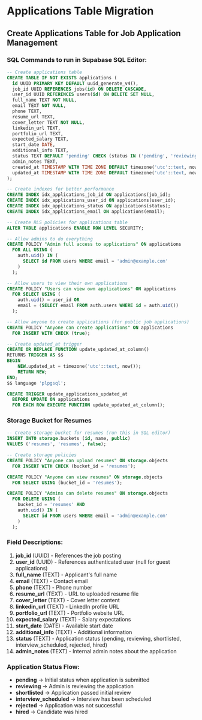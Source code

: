 # Applications Table Migration

## Create Applications Table for Job Application Management

### SQL Commands to run in Supabase SQL Editor:

```sql
-- Create applications table
CREATE TABLE IF NOT EXISTS applications (
  id UUID PRIMARY KEY DEFAULT uuid_generate_v4(),
  job_id UUID REFERENCES jobs(id) ON DELETE CASCADE,
  user_id UUID REFERENCES users(id) ON DELETE SET NULL,
  full_name TEXT NOT NULL,
  email TEXT NOT NULL,
  phone TEXT,
  resume_url TEXT,
  cover_letter TEXT NOT NULL,
  linkedin_url TEXT,
  portfolio_url TEXT,
  expected_salary TEXT,
  start_date DATE,
  additional_info TEXT,
  status TEXT DEFAULT 'pending' CHECK (status IN ('pending', 'reviewing', 'shortlisted', 'interview_scheduled', 'rejected', 'hired')),
  admin_notes TEXT,
  created_at TIMESTAMP WITH TIME ZONE DEFAULT timezone('utc'::text, now()),
  updated_at TIMESTAMP WITH TIME ZONE DEFAULT timezone('utc'::text, now())
);

-- Create indexes for better performance
CREATE INDEX idx_applications_job_id ON applications(job_id);
CREATE INDEX idx_applications_user_id ON applications(user_id);
CREATE INDEX idx_applications_status ON applications(status);
CREATE INDEX idx_applications_email ON applications(email);

-- Create RLS policies for applications table
ALTER TABLE applications ENABLE ROW LEVEL SECURITY;

-- Allow admins to do everything
CREATE POLICY "Admin full access to applications" ON applications
  FOR ALL USING (
    auth.uid() IN (
      SELECT id FROM users WHERE email = 'admin@example.com'
    )
  );

-- Allow users to view their own applications
CREATE POLICY "Users can view own applications" ON applications
  FOR SELECT USING (
    auth.uid() = user_id OR 
    email = (SELECT email FROM auth.users WHERE id = auth.uid())
  );

-- Allow anyone to create applications (for public job applications)
CREATE POLICY "Anyone can create applications" ON applications
  FOR INSERT WITH CHECK (true);

-- Create updated_at trigger
CREATE OR REPLACE FUNCTION update_updated_at_column()
RETURNS TRIGGER AS $$
BEGIN
    NEW.updated_at = timezone('utc'::text, now());
    RETURN NEW;
END;
$$ language 'plpgsql';

CREATE TRIGGER update_applications_updated_at 
  BEFORE UPDATE ON applications 
  FOR EACH ROW EXECUTE FUNCTION update_updated_at_column();
```

### Storage Bucket for Resumes

```sql
-- Create storage bucket for resumes (run this in SQL editor)
INSERT INTO storage.buckets (id, name, public) 
VALUES ('resumes', 'resumes', false);

-- Create storage policies
CREATE POLICY "Anyone can upload resumes" ON storage.objects
  FOR INSERT WITH CHECK (bucket_id = 'resumes');

CREATE POLICY "Anyone can view resumes" ON storage.objects
  FOR SELECT USING (bucket_id = 'resumes');

CREATE POLICY "Admins can delete resumes" ON storage.objects
  FOR DELETE USING (
    bucket_id = 'resumes' AND 
    auth.uid() IN (
      SELECT id FROM users WHERE email = 'admin@example.com'
    )
  );
```

### Field Descriptions:

1. **job_id** (UUID) - References the job posting
2. **user_id** (UUID) - References authenticated user (null for guest applications)
3. **full_name** (TEXT) - Applicant's full name
4. **email** (TEXT) - Contact email
5. **phone** (TEXT) - Phone number
6. **resume_url** (TEXT) - URL to uploaded resume file
7. **cover_letter** (TEXT) - Cover letter content
8. **linkedin_url** (TEXT) - LinkedIn profile URL
9. **portfolio_url** (TEXT) - Portfolio website URL
10. **expected_salary** (TEXT) - Salary expectations
11. **start_date** (DATE) - Available start date
12. **additional_info** (TEXT) - Additional information
13. **status** (TEXT) - Application status (pending, reviewing, shortlisted, interview_scheduled, rejected, hired)
14. **admin_notes** (TEXT) - Internal admin notes about the application

### Application Status Flow:
- **pending** → Initial status when application is submitted
- **reviewing** → Admin is reviewing the application  
- **shortlisted** → Application passed initial review
- **interview_scheduled** → Interview has been scheduled
- **rejected** → Application was not successful
- **hired** → Candidate was hired 